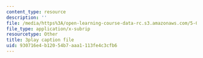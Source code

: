 ```yaml
---
content_type: resource
description: ''
file: /media/https%3A/open-learning-course-data-rc.s3.amazonaws.com/5-07sc-biological-chemistry-i-fall-2013/930716e4b12054b7aaa1113fe4c3cfb6_gbOyppJ9OK4.vtt
file_type: application/x-subrip
resourcetype: Other
title: 3play caption file
uid: 930716e4-b120-54b7-aaa1-113fe4c3cfb6
---
```

